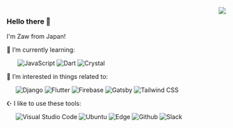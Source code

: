 <a href="https://github.com/anuraghazra/github-readme-stats">
  <img align="right" src="https://github-readme-stats.vercel.app/api/top-langs/?username=zoniha&title_color=67b7b2&text_color=67b7b2&bg_color=7CC7E833&border_color=7CC7E8&langs_count=7&hide=css,html,jupyter%20notebook,less,dockerfile,shell" />
</a>

### Hello there 👋

I'm Zaw from Japan!

🌱 I’m currently learning:

&ensp;&ensp;&ensp; ![JavaScript](https://img.shields.io/badge/-JavaScript-F7DF1E?style=flat&logo=JavaScript&logoColor=000) ![Dart](https://img.shields.io/badge/-Dart-0175C2?style=flat&logo=Dart) ![Crystal](https://img.shields.io/badge/-Crystal-000?style=flat&logo=Crystal)

🌌 I’m interested in things related to:

&ensp;&ensp;&ensp;![Django](https://img.shields.io/badge/-Django-092E20?style=flat&logo=Django) ![Flutter](https://img.shields.io/badge/-Flutter-02569B?style=flat&logo=Flutter) ![Firebase](https://img.shields.io/badge/-Firebase-FFCA28?style=flat&logo=Firebase&color=fff) ![Gatsby](https://img.shields.io/badge/-Gatsby-663399?style=flat&logo=Gatsby) ![Tailwind CSS](https://img.shields.io/badge/-Tailwind%20CSS-38B2AC?style=flat&logo=Tailwind%20CSS&logoColor=fff)

☪️ I like to use these  tools:

&ensp;&ensp;&ensp;![Visual Studio Code](https://img.shields.io/badge/-Visual%20Studio%20Code-007ACC?style=flat&logo=Visual%20Studio%20Code&logoColor=fff) ![Ubuntu](https://img.shields.io/badge/-Ubuntu-E95420?style=flat&logo=Ubuntu&logoColor=fff) ![Edge](https://img.shields.io/badge/-Microsoft%20Edge-0078D7?style=flat&logo=Microsoft%20Edge) ![Github](https://img.shields.io/badge/-Github-181717?style=flat&logo=Github&logoColor=fff) ![Slack](https://img.shields.io/badge/-Slack-4A154B?style=flat&logo=Slack&logoColor=&color=460e44)
